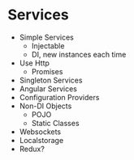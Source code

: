 # Services

* Simple Services
  * Injectable
  * DI, new instances each time
* Use Http
  * Promises
* Singleton Services
* Angular Services
* Configuration Providers
* Non-DI Objects
  * POJO
  * Static Classes
* Websockets
* Localstorage
* Redux?

